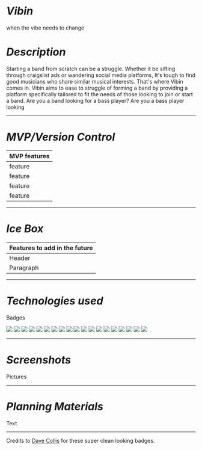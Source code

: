 # *Vibin* 
when the vibe needs to change

# *Description* 
Starting a band from scratch can be a struggle. Whether it be sifting through craigslist ads or wandering social media platforms, It's tough to find good musicians who share similar musical interests. That's where Vibin comes in. Vibin aims to ease to struggle of forming a band by providing a platform specifically tailored to fit the needs of those looking to join or start a band. Are you a band looking for a bass player? Are you a bass player looking

---
# *MVP/Version Control*
| MVP features |
|--------------| 
|feature| 
|feature| 
|feature| 
|feature| 

---
# *Ice Box*
| Features to add in the future | 
| ----------- | 
| Header | 
| Paragraph | 

---

# *Technologies used*
Badges

![](https://camo.githubusercontent.com/a4214d1dd1bec82b1cb472c241c12d288035914037b0a1783de4e4254c6330ea/68747470733a2f2f696d672e736869656c64732e696f2f62616467652f2d48544d4c352d77686974653f7374796c653d666f722d7468652d6261646765266c6f676f3d68746d6c35)
![](https://camo.githubusercontent.com/598d38ad457a53f406013e61bd9635a7e6d082cfae8c0ff395472829c7060858/68747470733a2f2f696d672e736869656c64732e696f2f62616467652f2d435353332d77686974653f7374796c653d666f722d7468652d6261646765266c6f676f3d63737333266c6f676f436f6c6f723d313537324236)
![](https://camo.githubusercontent.com/454babc614e60df8f2afe229fdcf0443d2d2641acd9fe8fe6bc8493d50bf833f/68747470733a2f2f696d672e736869656c64732e696f2f62616467652f2d4a6176615363726970742d77686974653f7374796c653d666f722d7468652d6261646765266c6f676f3d6a617661736372697074266c6f676f436f6c6f723d626c61636b)
![](https://camo.githubusercontent.com/f644feb90c6779ae7bffde51038b93a5d23f8af13cb58c0bbb04b819945394a7/68747470733a2f2f696d672e736869656c64732e696f2f62616467652f2d6a51756572792d77686974653f7374796c653d666f722d7468652d6261646765266c6f676f3d6a5175657279266c6f676f436f6c6f723d626c61636b)
![](https://camo.githubusercontent.com/86598f56c17cbf15a16742737e8f9378761c5aa796306c8a3579bd31e7be97d8/68747470733a2f2f696d672e736869656c64732e696f2f62616467652f2d52656163745f526f757465722d77686974653f7374796c653d666f722d7468652d626164676526666f722d7468652d6261646765266c6f676f3d72656163742d726f75746572)
![](https://camo.githubusercontent.com/8c962a72dffa0d63c61226622fa3fe79eefd0f9c19c6a53afdf3a58971098697/68747470733a2f2f696d672e736869656c64732e696f2f62616467652f2d4d6f6e676f44422d77686974653f7374796c653d666f722d7468652d6261646765266c6f676f3d6d6f6e676f6462)
![](https://camo.githubusercontent.com/f1908d83ab10949a3abb04e33fdfc6601a5628d8e738fe4875f08e4d1b0b4a4c/68747470733a2f2f696d672e736869656c64732e696f2f62616467652f2d457870726573732d77686974653f7374796c653d666f722d7468652d626164676526666f722d7468652d6261646765266c6f676f3d45787072657373266c6f676f436f6c6f723d626c61636b)
![](https://camo.githubusercontent.com/59117e6c3176fc05167b9e514092ffb14757ca40265df8790047609916d00c19/68747470733a2f2f696d672e736869656c64732e696f2f62616467652f2d52656163742d77686974653f7374796c653d666f722d7468652d6261646765266c6f676f3d5265616374266c6f676f436f6c6f723d626c7565)
![](https://camo.githubusercontent.com/4b321c2ed42f791bf9700b1ba275b5ce69e042ce86c3a7f765e4a5402ab927c9/68747470733a2f2f696d672e736869656c64732e696f2f62616467652f2d4e6f64652e4a532d77686974653f7374796c653d666f722d7468652d6261646765266c6f676f3d4e6f64652e6a73)
![](https://camo.githubusercontent.com/d3ab517c16acefa77599107a55a8ed69bcb424fd3ff4eba835b3314f201a2946/68747470733a2f2f696d672e736869656c64732e696f2f62616467652f2d426f6f7473747261702d77686974653f7374796c653d666f722d7468652d6261646765266c6f676f3d626f6f747374726170)
![](https://camo.githubusercontent.com/86719e1012bad6a070daff5a56073f41fc83ae507d1e01cca50dcbd3ac7103c3/68747470733a2f2f696d672e736869656c64732e696f2f62616467652f2d4769742d77686974653f7374796c653d666f722d7468652d6261646765266c6f676f3d676974)
![](https://camo.githubusercontent.com/1078bb690d88d5fc3405a53156d84e2c50c330b50ffbe818a343f8dcf3226b49/68747470733a2f2f696d672e736869656c64732e696f2f62616467652f2d4769744875622d77686974653f7374796c653d666f722d7468652d6261646765266c6f676f3d676974687562266c6f676f436f6c6f723d626c61636b)
![](https://camo.githubusercontent.com/443135ee2d460a4b61cea9098ea64d557199ba65324776811bc441671c8e8c18/68747470733a2f2f696d672e736869656c64732e696f2f62616467652f2d4d61726b646f776e2d77686974653f7374796c653d666f722d7468652d6261646765266c6f676f3d4d61726b646f776e266c6f676f436f6c6f723d626c61636b)
![](https://camo.githubusercontent.com/f6c3611f5e221e19edec52af0f34b75b79fb9a5ebe3d7be97c93a00e2e1a044d/68747470733a2f2f696d672e736869656c64732e696f2f62616467652f2d5653253230436f64652d77686974653f7374796c653d666f722d7468652d6261646765266c6f676f3d76697375616c2d73747564696f2d636f6465266c6f676f436f6c6f723d626c7565)
![](https://camo.githubusercontent.com/3e65b9e4e82f7932d2144a9f82435fa55fe490867e99f37b923a602d7d886fd7/68747470733a2f2f696d672e736869656c64732e696f2f62616467652f506f73746d616e2d77686974653f7374796c653d666f722d7468652d6261646765266c6f676f3d706f73746d616e)
![](https://camo.githubusercontent.com/e514d4a289cf4131b867f4a44061ffa8b519a816336fe9838fb3a5c8d9bea135/68747470733a2f2f696d672e736869656c64732e696f2f62616467652f2d4865726f6b752d77686974653f7374796c653d666f722d7468652d6261646765266c6f676f3d6865726f6b75266c6f676f436f6c6f723d626c61636b)
![](https://camo.githubusercontent.com/53464818761dd2ff83cdeb2f01718cab329e9835d4a55a50ade0c15dca69c71f/68747470733a2f2f696d672e736869656c64732e696f2f62616467652f2d5472656c6c6f2d77686974653f7374796c653d666f722d7468652d6261646765266c6f676f3d5472656c6c6f266c6f676f436f6c6f723d626c61636b)
![](https://camo.githubusercontent.com/ef0cc6d860eab79cb7fa7c0b0bb7a9bb95a1d12d055e0fe11434b3a34071637e/68747470733a2f2f696d672e736869656c64732e696f2f62616467652f2d536c61636b2d77686974653f7374796c653d666f722d7468652d6261646765266c6f676f3d736c61636b266c6f676f436f6c6f723d626c61636b)
![](https://camo.githubusercontent.com/4a8a1e3418fbc505839d4b1f8ab63f81fb3d1ed2c1d924c26ef12bdf1e7e57eb/68747470733a2f2f696d672e736869656c64732e696f2f62616467652f2d5a6f6f6d2d77686974653f7374796c653d666f722d7468652d6261646765266c6f676f3d7a6f6f6d266c6f676f436f6c6f723d626c61636b)

---

# *Screenshots* 
Pictures

---

# *Planning Materials*
Text 

---

Credits to [Dave Collis](https://github.com/dcollis92#technologies--tools) for these super clean looking badges. 



